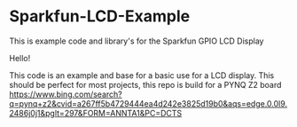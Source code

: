 # Sparkfun-LCD-Example
This is example code and library's for the Sparkfun GPIO LCD Display

Hello!

This code is an example and base for a basic use for a LCD display. This should be perfect for most projects, this repo is build for a PYNQ Z2 board
https://www.bing.com/search?q=pynq+z2&cvid=a267ff5b4729444ea4d242e3825d19b0&aqs=edge.0.0l9.2486j0j1&pglt=297&FORM=ANNTA1&PC=DCTS
